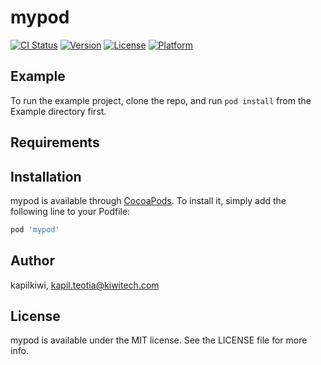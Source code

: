 # mypod

[![CI Status](https://img.shields.io/travis/kapilkiwi/mypod.svg?style=flat)](https://travis-ci.org/kapilkiwi/mypod)
[![Version](https://img.shields.io/cocoapods/v/mypod.svg?style=flat)](https://cocoapods.org/pods/mypod)
[![License](https://img.shields.io/cocoapods/l/mypod.svg?style=flat)](https://cocoapods.org/pods/mypod)
[![Platform](https://img.shields.io/cocoapods/p/mypod.svg?style=flat)](https://cocoapods.org/pods/mypod)

## Example

To run the example project, clone the repo, and run `pod install` from the Example directory first.

## Requirements

## Installation

mypod is available through [CocoaPods](https://cocoapods.org). To install
it, simply add the following line to your Podfile:

```ruby
pod 'mypod'
```

## Author

kapilkiwi, kapil.teotia@kiwitech.com

## License

mypod is available under the MIT license. See the LICENSE file for more info.
